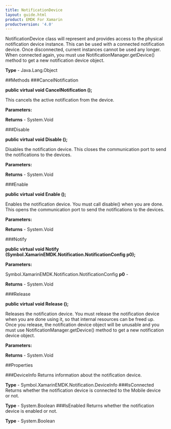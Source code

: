 ```yaml
---
title: NotificationDevice
layout: guide.html
product: EMDK For Xamarin 
productversion: '4.0' 
---
```

NotificationDevice class will represent and provides access to the physical notification device instance. This can be used with a connected notification device. Once disconnected, current instances cannot be used any longer. When connected again, you must use NotificationManager.getDevice() method to get a new notification device object.

**Type** - Java.Lang.Object

##Methods
###CancelNotification

**public virtual void CancelNotification ();**

This cancels the active notification from the device.

**Parameters:**

**Returns** - System.Void

###Disable

**public virtual void Disable ();**

Disables the notification device. This closes the communication port to send the notifications to the devices.

**Parameters:**

**Returns** - System.Void

###Enable

**public virtual void Enable ();**

Enables the notification device. You must call disable() when you are done. This opens the communication port to send the notifications to the devices.

**Parameters:**

**Returns** - System.Void

###Notify

**public virtual void Notify (Symbol.XamarinEMDK.Notification.NotificationConfig p0);**


        

**Parameters:**

Symbol.XamarinEMDK.Notification.NotificationConfig **p0**  - 
        

**Returns** - System.Void

###Release

**public virtual void Release ();**

Releases the notification device. You must release the notification device when you are done using it, so that internal resources can be freed up. Once you release, the notification device object will be unusable and you must use NotificationManager.getDevice() method to get a new notification device object.

**Parameters:**

**Returns** - System.Void

##Properties

###DeviceInfo
Returns information about the notification device.

**Type** - Symbol.XamarinEMDK.Notification.DeviceInfo
###IsConnected
Returns whether the notification device is connected to the Mobile device or not.

**Type** - System.Boolean
###IsEnabled
Returns whether the notification device is enabled or not.

**Type** - System.Boolean
